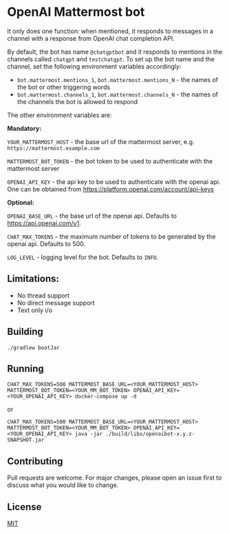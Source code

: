 # OpenAI Mattermost bot

It only does one function: when mentioned, it responds to messages in a channel with a response from OpenAI chat completion API.

By default, the bot has name `@chatgptbot` and it responds to mentions in the channels called `chatgpt` and `testchatgpt`.
To set up the bot name and the channel, set the following environment variables accordingly:
 - `bot.mattermost.mentions_1`, `bot.mattermost.mentions_N` - the names of the bot or other triggering words
 - `bot.mattermost.channels_1`, `bot.mattermost.channels_N` - the names of the channels the bot is allowed to respond

The other environment variables are:

**Mandatory:**

`YOUR_MATTERMOST_HOST` - the base url of the mattermost server, e.g. `https://mattermost.example.com`

`MATTERMOST_BOT_TOKEN` - the bot token to be used to authenticate with the mattermost server

`OPENAI_API_KEY` - the api key to be used to authenticate with the openai api. One can be obtained from https://platform.openai.com/account/api-keys

**Optional:**

`OPENAI_BASE_URL` - the base url of the openai api. Defaults to https://api.openai.com/v1.

`CHAT_MAX_TOKENS` - the maximum number of tokens to be generated by the openai api. Defaults to 500.

`LOG_LEVEL` - logging level for the bot. Defaults to `INFO`.

## Limitations:
 - No thread support
 - No direct message support
 - Text only i/o

## Building
```
./gradlew bootJar
```

## Running
```
CHAT_MAX_TOKENS=500 MATTERMOST_BASE_URL=<YOUR_MATTERMOST_HOST> MATTERMOST_BOT_TOKEN=<YOUR_MM_BOT_TOKEN> OPENAI_API_KEY=<YOUR_OPENAI_API_KEY> docker-compose up -d
```
or
```
CHAT_MAX_TOKENS=500 MATTERMOST_BASE_URL=<YOUR_MATTERMOST_HOST> MATTERMOST_BOT_TOKEN=<YOUR_MM_BOT_TOKEN> OPENAI_API_KEY=<YOUR_OPENAI_API_KEY> java -jar ./build/libs/openaibot-x.y.z-SNAPSHOT.jar
```

## Contributing
Pull requests are welcome. For major changes, please open an issue first to discuss what you would like to change.

## License
[MIT](https://choosealicense.com/licenses/mit/)
